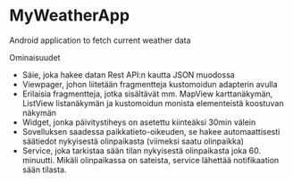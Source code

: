 # MyWeatherApp
Android application to fetch current weather data

Ominaisuudet
* Säie, joka hakee datan Rest API:n kautta JSON muodossa
* Viewpager, johon liitetään fragmentteja kustomoidun adapterin avulla
* Erilaisia fragmentteja, jotka sisältävät mm. MapView karttanäkymän, ListView listanäkymän ja kustomoidun monista elementeistä koostuvan näkymän
* Widget, jonka päivitystiheys on asetettu kiinteäksi 30min välein
* Sovelluksen saadessa paikkatieto-oikeuden, se hakee automaattisesti säätiedot nykyisestä olinpaikasta (viimeksi saatu olinpaikka)
* Service, joka tarkistaa sään tilan nykyisestä olinpaikasta joka 60. minuutti. Mikäli olinpaikassa on sateista, service lähettää notifikaation sään tilasta.
